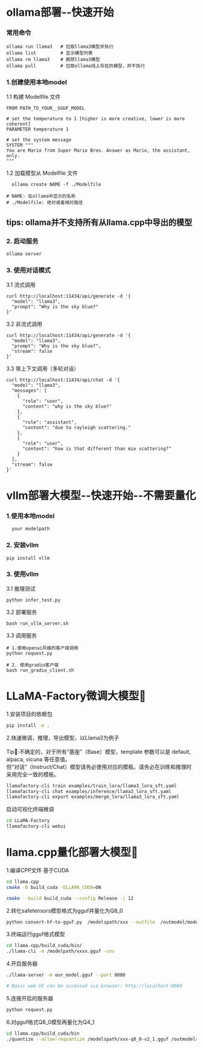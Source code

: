 
# ollama部署--快速开始

### 常用命令
```
ollama run llama3   # 拉取llama3模型并执行
ollama list         # 显示模型列表
ollama rm llama3    # 删除llama3模型
ollama pull         # 拉取ollama线上存在的模型，并不执行

```
### 1.创建使用本地model

1.1 构建 Modelfile 文件
```
FROM PATH_TO_YOUR__GGUF_MODEL

# set the temperature to 1 [higher is more creative, lower is more coherent]
PARAMETER temperature 1

# set the system message
SYSTEM """
You are Mario from Super Mario Bros. Answer as Mario, the assistant, only.
"""
```

1.2 加载模型从 Modelfile 文件
```
  ollama create NAME -f ./Modelfile

# NAME: 在ollama中显示的名称
# ./Modelfile: 绝对或者相对路径
```
## tips: ollama并不支持所有从llama.cpp中导出的模型
### 2. 启动服务
```
ollama server  
```

### 3. 使用对话模式

3.1 流式调用
```
curl http://localhost:11434/api/generate -d '{
  "model": "llama3",
  "prompt": "Why is the sky blue?"
}'
```

3.2 非流式调用
```
curl http://localhost:11434/api/generate -d '{
  "model": "llama3",
  "prompt": "Why is the sky blue?",
  "stream": false
}'
```

3.3 带上下文调用（多轮对话）
```
curl http://localhost:11434/api/chat -d '{
  "model": "llama3",
  "messages": [
    {
      "role": "user",
      "content": "why is the sky blue?"
    },
    {
      "role": "assistant",
      "content": "due to rayleigh scattering."
    },
    {
      "role": "user",
      "content": "how is that different than mie scattering?"
    }
  ],
  "stream": false
}'

```

# vllm部署大模型--快速开始--不需要量化

### 1.使用本地model
```
  your modelpath
```
### 2. 安装vllm
```
pip install vllm 
```

### 3. 使用vllm

3.1 推理测试
```
python infer_test.py
```

3.2 部署服务
```
bash run_vllm_server.sh
```

3.3 调用服务
```
# 1.使用openai风格的客户端调用
python request.py

# 2. 使用gradio客户端
bash run_gradio_client.sh

```


# LLaMA-Factory微调大模型🦕
1.安装项目的依赖包
```bash
pip install -e .
```
2.快速微调，推理，导出模型，以Llama3为例子<br><br>
Tip🌼:不确定的，对于所有“基座”（Base）模型，template 参数可以是 default, alpaca, vicuna 等任意值。<br>
但“对话”（Instruct/Chat）模型请务必使用对应的模板。请务必在训练和推理时采用完全一致的模板。
```bash
llamafactory-cli train examples/train_lora/llama3_lora_sft.yaml
llamafactory-cli chat examples/inference/llama3_lora_sft.yaml
llamafactory-cli export examples/merge_lora/llama3_lora_sft.yaml
```
启动可视化终端微调
```bash
cd LLaMA-Factory
llamafactory-cli webui
```
# llama.cpp量化部署大模型🦕
1.编译CPP文件
基于CUDA
```bash
cd llama.cpp
cmake -B build_cuda -DLLAMA_CUDA=ON

cmake --build build_cuda --config Release -j 12
```

2.转化safetensors模型格式为gguf并量化为Q8_0
```bash
python convert-hf-to-gguf.py  /modelspath/xxx --outfile  /outmodel/modelname-q8_0-v1.gguf --outtype q8_0
```
3.终端运行gguf格式模型
```bash
cd llama.cpp/build_cuda/bin/
./llama-cli -m /modelpath/xxxx.gguf -cnv
```
4.开启服务器
```bash
./llama-server -m our_model.gguf --port 8080

# Basic web UI can be accessed via browser: http://localhost:8080
```
5.连接开启的服务器
```bash
python request.py
```
6.对gguf格式Q8_0模型再量化为Q4_1

```bash
cd llama.cpp/build_cuda/bin
./quantize --allow-requantize /modelspath/xxx-q8_0-v2_1.gguf /outmodelspath/xxx-q4_1-v1.gguf Q4_1
